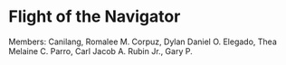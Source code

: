 # Flight of the Navigator

Members:
Canilang, Romalee M.
Corpuz, Dylan Daniel O.
Elegado, Thea Melaine C.
Parro, Carl Jacob A.
Rubin Jr., Gary P.
